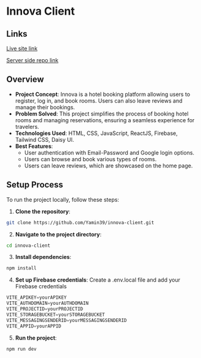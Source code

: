 # Innova Client

## Links
[Live site link](https://innova-yamin39.web.app/)

[Server side repo link](https://github.com/Yamin39/innova-server)

## Overview

- **Project Concept**: Innova is a hotel booking platform allowing users to register, log in, and book rooms. Users can also leave reviews and manage their bookings.
- **Problem Solved**: This project simplifies the process of booking hotel rooms and managing reservations, ensuring a seamless experience for travelers.
- **Technologies Used**: HTML, CSS, JavaScript, ReactJS, Firebase, Tailwind CSS, Daisy UI.
- **Best Features**:
  - User authentication with Email-Password and Google login options.
  - Users can browse and book various types of rooms.
  - Users can leave reviews, which are showcased on the home page.

## Setup Process

To run the project locally, follow these steps:

1. **Clone the repository**:
```bash
git clone https://github.com/Yamin39/innova-client.git
```

2. **Navigate to the project directory**:
```bash
cd innova-client
```

3. **Install dependencies**:
```bash
npm install
```

4. **Set up Firebase credentials**: Create a .env.local file and add your Firebase credentials
```javascript
VITE_APIKEY=yourAPIKEY
VITE_AUTHDOMAIN=yourAUTHDOMAIN
VITE_PROJECTID=yourPROJECTID
VITE_STORAGEBUCKET=yourSTORAGEBUCKET
VITE_MESSAGINGSENDERID=yourMESSAGINGSENDERID
VITE_APPID=yourAPPID
```

5. **Run the project**:
```bash
npm run dev
```
